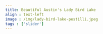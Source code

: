 ```yaml
---
title: Beautiful Austin's Lady Bird Lake
align : text-left
image : /img/lady-bird-lake-pestilli.jpeg
tags : ['slider']
---
```

